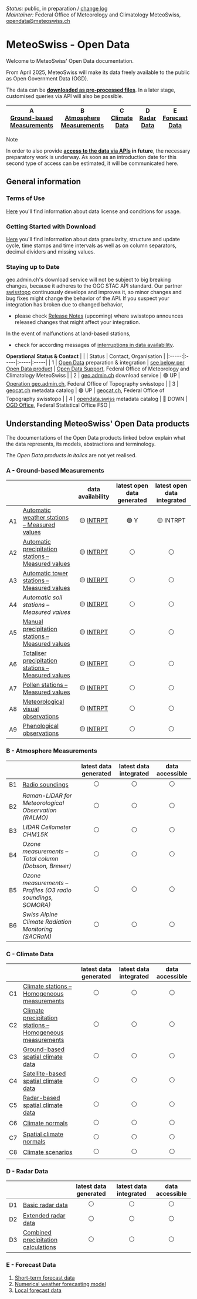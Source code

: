 *Status:* public, in preparation / [change log](https://github.com/MeteoSwiss/opendata/commits/main) <br>
*Maintainer:* Federal Office of Meteorology and Climatology MeteoSwiss, [opendata@meteoswiss.ch](mailto:opendata@meteoswiss.ch)

<!-- [![GitHub commit](https://img.shields.io/github/last-commit/MeteoSwiss/opendata)](https://github.com/MeteoSwiss/opendata/commits/master) -->

<!-- [Auf Deutschj](#meteoschweiz-open-data) | [En français](#meteosuisse-open-data) | [In italiano](#meteosvizzera-open-data) -->

# MeteoSwiss - Open Data
Welcome to MeteoSwiss' Open Data documentation.

<!-- For now MeteoSwiss provides its Open Data to be consumed by **[downloading the data as files](https://github.com/MeteoSwiss/opendata/tree/main?tab=readme-ov-file#getting-started-with-download)**. -->

From April 2025, MeteoSwiss will make its data freely available to the public as Open Government Data (OGD).

The data can be **[downloaded as pre-processed files](https://github.com/MeteoSwiss/opendata/blob/main/README.md#getting-started-with-download)**. In a later stage, customised queries via API will also be possible.

| A <br> [Ground-based Measurements](https://github.com/MeteoSwiss/opendata/tree/main?tab=readme-ov-file#a---ground-based-measurements) | B <br> [Atmosphere Measurements](https://github.com/MeteoSwiss/opendata/tree/main?tab=readme-ov-file#b---atmosphere-measurements) | C <br> [Climate Data](https://github.com/MeteoSwiss/opendata/tree/main?tab=readme-ov-file#c---climate-data) | D <br> [Radar Data](https://github.com/MeteoSwiss/opendata/tree/main?tab=readme-ov-file#d---radar-data) | E <br> [Forecast Data](https://github.com/MeteoSwiss/opendata/tree/main?tab=readme-ov-file#e---forecast-data) |
|-----|-----|-----|-----|-----|

> [!NOTE]
> In order to also provide **[access to the data via APIs](https://github.com/MeteoSwiss/opendata-api/blob/main/README.md) in future**, the necessary preparatory work is underway. As soon as an introduction date for this second type of access can be estimated, it will be communicated here.

## General information

### Terms of Use
[Here](https://github.com/MeteoSwiss/opendata-terms-of-use/blob/main/README.md) you'll find information about data license and conditions for usage.

<!-- ### FAQ
[Here](https://github.com/MeteoSwiss/opendata-faq/blob/main/README.md) you'll find answers to the most frequently asked questions. 

We continuously update these based on questions received. -->

### Getting Started with Download
[Here](https://github.com/MeteoSwiss/opendata-download/blob/main/README.md) you'll find information about data granularity, structure and update cycle, time stamps and time intervals as well as on column separators, decimal dividers and missing values.

<!-- cf. https://opendatadocs.dmi.govcloud.dk/en/Download --> 

### Staying up to Date
geo.admin.ch's download service will not be subject to big breaking changes, because it adheres to the OGC STAC API standard. Our partner [swisstopo](https://www.swisstopo.admin.ch/en) continuously develops and improves it, so minor changes and bug fixes might change the behavior of the API. If you suspect your integration has broken due to changed behavior, 
- please check [Release Notes](..) (upcoming) where swisstopo announces released changes that might affect your integration.

In the event of malfunctions at land-based stations, 
- check for according messages of [interruptions in data availability](https://www.meteoswiss.admin.ch/services-and-publications/applications/data-availability.html).

**Operational Status & Contact** 
|    |    | Status | Contact, Organisation |
|:-----:|:-----|:-----|:-----|
| 1 | [Open Data](https://www.meteoswiss.admin.ch/services-and-publications/service/open-government-data.html) preparation & integration | [see below per Open Data product](https://github.com/MeteoSwiss/opendata/blob/main/README.md#understanding-meteoswiss--open-data-products) | [Open Data Support](https://www.meteoswiss.admin.ch/about-us/contact/contact-form.html), Federal Office of Meteorology and Climatology MeteoSwiss |
| 2 | [geo.admin.ch](https://www.geo.admin.ch/en/rest-interface-stac-api) download service | :green_circle: UP | [Operation geo.admin.ch](https://www.geo.admin.ch/en/impressum-responsibilities-and-contacts), Federal Office of Topography swisstopo |
| 3 | [geocat.ch](https://www.geocat.ch/datahub/search?publisher=Federal%20Office%20of%20Meteorology%20and%20Climatology%20MeteoSwiss) metadata catalog | :green_circle: UP | [geocat.ch](https://info.geocat.ch/en/contact), Federal Office of Topography swisstopo |
| 4 | [opendata.swiss](https://opendata.swiss/en/organization/bundesamt-fur-meteorologie-und-klimatologie-meteoschweiz) metadata catalog | :red_circle: DOWN | [OGD Office](https://opendata.swiss/en/contact), Federal Statistical Office FSO |

<!-- For operational status, see [Download API Status & Contact](https://github.com/MeteoSwiss/opendata-status/blob/main/README.md) (upcoming). --> 

<!-- We keep interested parties and users up to date on our plans and changes:
- Register here for [our mailing list](...). --> 

## Understanding MeteoSwiss' Open Data products
The documentations of the Open Data products linked below explain what the data represents, its models, abstractions and terminology.

The *Open Data products in italics* are not yet realised.

### A - Ground-based Measurements
|    |    | data availability | latest open data generated | latest open data integrated |
|:-----:|:-----|:-----:|:-----:|:-----:|
| A1 | [Automatic weather stations – Measured values](https://github.com/MeteoSwiss/opendata-ground-based-measurements/blob/main/README.md#1-automatic-weather-stations-measured-values) | :yellow_circle: [INTRPT](https://www.meteoswiss.admin.ch/services-and-publications/applications/data-availability.html) | :green_circle: Y | :yellow_circle: INTRPT |
| A2 | [Automatic precipitation stations – Measured values](https://github.com/MeteoSwiss/opendata-ground-based-measurements/blob/main/README.md#2-automatic-precipitation-stations-measured-values) | :yellow_circle: [INTRPT](https://www.meteoswiss.admin.ch/services-and-publications/applications/data-availability.html) | :white_circle: | :white_circle: |
| A3 | [Automatic tower stations – Measured values](https://github.com/MeteoSwiss/opendata-ground-based-measurements/blob/main/README.md#3-automatic-tower-stations-measured-values) | :yellow_circle: [INTRPT](https://www.meteoswiss.admin.ch/services-and-publications/applications/data-availability.html) | :white_circle: | :white_circle: |
| A4 | *Automatic soil stations – Measured values* | :yellow_circle: [INTRPT](https://www.meteoswiss.admin.ch/services-and-publications/applications/data-availability.html) | :white_circle: | :white_circle: |
| A5 | [Manual precipitation stations – Measured values](https://github.com/MeteoSwiss/opendata-ground-based-measurements/blob/main/README.md#5-manual-precipitation-stations-measured-values) | :yellow_circle: [INTRPT](https://www.meteoswiss.admin.ch/services-and-publications/applications/data-availability.html) | :white_circle: | :white_circle: |
| A6 | [Totaliser precipitation stations – Measured values](https://github.com/MeteoSwiss/opendata-ground-based-measurements/blob/main/README.md#6-totaliser-precipitation-stations-measured-values) | :yellow_circle: [INTRPT](https://www.meteoswiss.admin.ch/services-and-publications/applications/data-availability.html) | :white_circle: | :white_circle: |
| A7 | [Pollen stations – Measured values](https://github.com/MeteoSwiss/opendata-ground-based-measurements/blob/main/README.md#7-pollen-stations-measured-values) | :yellow_circle: [INTRPT](https://www.meteoswiss.admin.ch/services-and-publications/applications/data-availability.html) | :white_circle: | :white_circle: |
| A8 | [Meteorological visual observations](https://github.com/MeteoSwiss/opendata-ground-based-measurements/blob/main/README.md#8-meteorological-visual-observations) | :yellow_circle: [INTRPT](https://www.meteoswiss.admin.ch/services-and-publications/applications/data-availability.html) | :white_circle: | :white_circle: |
| A9 | [Phenological observations](https://github.com/MeteoSwiss/opendata-ground-based-measurements/blob/main/README.md#9-phenological-observations) | :yellow_circle: [INTRPT](https://www.meteoswiss.admin.ch/services-and-publications/applications/data-availability.html) | :white_circle: | :white_circle: |

### B - Atmosphere Measurements
|    |    | latest data generated | latest data integrated | data accessible |
|:-----:|:-----|:-----:|:-----:|:-----:|
| B1 | [Radio soundings](https://github.com/MeteoSwiss/opendata-atmosphere-measurements/blob/main/README.md#1-radio-soundings) | :white_circle: | :white_circle: | :white_circle: |
| B2 | *Raman-LIDAR for Meteorological Observation (RALMO)* | :white_circle: | :white_circle: | :white_circle: |
| B3 | *LIDAR Ceilometer CHM15K* | :white_circle: | :white_circle: | :white_circle: |
| B4 | *Ozone measurements – Total column (Dobson, Brewer)* | :white_circle: | :white_circle: | :white_circle: |
| B5 | *Ozone measurements – Profiles (O3 radio soundings, SOMORA)* | :white_circle: | :white_circle: | :white_circle: |
| B6 | *Swiss Alpine Climate Radiation Monitoring (SACRaM)* | :white_circle: | :white_circle: | :white_circle: |

### C - Climate Data
|    |    | latest data generated | latest data integrated | data accessible |
|:-----:|:-----|:-----:|:-----:|:-----:|
| C1 | [Climate stations – Homogeneous measurements](https://github.com/MeteoSwiss/opendata-climate-data/blob/main/README.md#1-climate-stations-homogeneous-measurements) | :white_circle: | :white_circle: | :white_circle: |
| C2 | [Climate precipitation stations – Homogeneous measurements](https://github.com/MeteoSwiss/opendata-climate-data/blob/main/README.md#2-climate-precipitation-stations-homogeneous-measurements) | :white_circle: | :white_circle: | :white_circle: |
| C3 | [Ground-based spatial climate data](https://github.com/MeteoSwiss/opendata-climate-data/blob/main/README.md#3-ground-based-spatial-climate-data) | :white_circle: | :white_circle: | :white_circle: |
| C4 | [Satellite-based spatial climate data](https://github.com/MeteoSwiss/opendata-climate-data/blob/main/README.md#4-satellite-based-spatial-climate-data) | :white_circle: | :white_circle: | :white_circle: |
| C5 | [Radar-based spatial climate data](https://github.com/MeteoSwiss/opendata-climate-data/blob/main/README.md#5-radar-based-spatial-climate-data) | :white_circle: | :white_circle: | :white_circle: |
| C6 | [Climate normals](https://github.com/MeteoSwiss/opendata-climate-data/blob/main/README.md#6-climate-normals) | :white_circle: | :white_circle: | :white_circle: |
| C7 | [Spatial climate normals](https://github.com/MeteoSwiss/opendata-climate-data/blob/main/README.md#7-spatial-climate-normals) | :white_circle: | :white_circle: | :white_circle: |
| C8 | [Climate scenarios](https://github.com/MeteoSwiss/opendata-climate-data/blob/main/README.md#8-climate-scenarios) | :white_circle: | :white_circle: | :white_circle: |

### D - Radar Data
|    |    | latest data generated | latest data integrated | data accessible |
|:-----:|:-----|:-----:|:-----:|:-----:|
| D1 | [Basic radar data](https://github.com/MeteoSwiss/opendata-radar-data/blob/main/README.md#1-basic-radar-data) | :white_circle: | :white_circle: | :white_circle: |
| D2 | [Extended radar data](https://github.com/MeteoSwiss/opendata-radar-data/blob/main/README.md#2-extended-radar-data) | :white_circle: | :white_circle: | :white_circle: |
| D3 | [Combined precipitation calculations](https://github.com/MeteoSwiss/opendata-radar-data/blob/main/README.md#3-combined-precipitation-calculations) | :white_circle: | :white_circle: | :white_circle: |

### E - Forecast Data
1. [Short-term forecast data](https://github.com/MeteoSwiss/opendata-forecast-data/blob/main/README.md#1-short-term-forecast-data)
2. [Numerical weather forecasting model](https://github.com/MeteoSwiss/opendata-forecast-data/blob/main/README.md#2-numerical-weather-forecasting-model)
3. [Local forecast data](https://github.com/MeteoSwiss/opendata-forecast-data/blob/main/README.md#3-local-forecast-data)
